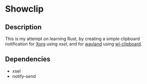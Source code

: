 Showclip
===

## Description

This is my attempt on learning Rust, by creating a simple clipboard notification for [Xorg](https://en.wikipedia.org/wiki/X.Org_Server) using _xsel_, and for [wayland](https://en.wikipedia.org/wiki/Wayland_(protocol)) using [wl-clipboard](https://github.com/bugaevc/wl-clipboard).

## Dependencies
- xsel
- notify-send
